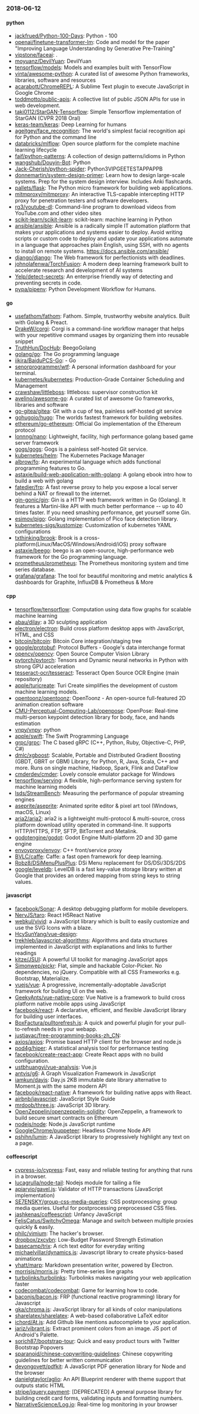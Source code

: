 ### 2018-06-12

#### python
* [jackfrued/Python-100-Days](https://github.com/jackfrued/Python-100-Days): Python - 100
* [openai/finetune-transformer-lm](https://github.com/openai/finetune-transformer-lm): Code and model for the paper "Improving Language Understanding by Generative Pre-Training"
* [vipstone/faceai](https://github.com/vipstone/faceai): .
* [moyuanz/DevilYuan](https://github.com/moyuanz/DevilYuan): DevilYuan
* [tensorflow/models](https://github.com/tensorflow/models): Models and examples built with TensorFlow
* [vinta/awesome-python](https://github.com/vinta/awesome-python): A curated list of awesome Python frameworks, libraries, software and resources
* [acarabott/ChromeREPL](https://github.com/acarabott/ChromeREPL): A Sublime Text plugin to execute JavaScript in Google Chrome
* [toddmotto/public-apis](https://github.com/toddmotto/public-apis): A collective list of public JSON APIs for use in web development.
* [taki0112/StarGAN-Tensorflow](https://github.com/taki0112/StarGAN-Tensorflow): Simple Tensorflow implementation of StarGAN (CVPR 2018 Oral)
* [keras-team/keras](https://github.com/keras-team/keras): Deep Learning for humans
* [ageitgey/face_recognition](https://github.com/ageitgey/face_recognition): The world's simplest facial recognition api for Python and the command line
* [databricks/mlflow](https://github.com/databricks/mlflow): Open source platform for the complete machine learning lifecycle
* [faif/python-patterns](https://github.com/faif/python-patterns): A collection of design patterns/idioms in Python
* [wangshub/Douyin-Bot](https://github.com/wangshub/Douyin-Bot): Python 
* [Jack-Cherish/python-spider](https://github.com/Jack-Cherish/python-spider): Python3VIPGEETESTAPPAPPB
* [donnemartin/system-design-primer](https://github.com/donnemartin/system-design-primer): Learn how to design large-scale systems. Prep for the system design interview. Includes Anki flashcards.
* [pallets/flask](https://github.com/pallets/flask): The Python micro framework for building web applications.
* [mitmproxy/mitmproxy](https://github.com/mitmproxy/mitmproxy): An interactive TLS-capable intercepting HTTP proxy for penetration testers and software developers.
* [rg3/youtube-dl](https://github.com/rg3/youtube-dl): Command-line program to download videos from YouTube.com and other video sites
* [scikit-learn/scikit-learn](https://github.com/scikit-learn/scikit-learn): scikit-learn: machine learning in Python
* [ansible/ansible](https://github.com/ansible/ansible): Ansible is a radically simple IT automation platform that makes your applications and systems easier to deploy. Avoid writing scripts or custom code to deploy and update your applications  automate in a language that approaches plain English, using SSH, with no agents to install on remote systems. https://docs.ansible.com/ansible/
* [django/django](https://github.com/django/django): The Web framework for perfectionists with deadlines.
* [johnolafenwa/TorchFusion](https://github.com/johnolafenwa/TorchFusion): A modern deep learning framework built to accelerate research and development of AI systems
* [Yelp/detect-secrets](https://github.com/Yelp/detect-secrets): An enterprise friendly way of detecting and preventing secrets in code.
* [pypa/pipenv](https://github.com/pypa/pipenv): Python Development Workflow for Humans.

#### go
* [usefathom/fathom](https://github.com/usefathom/fathom): Fathom. Simple, trustworthy website analytics. Built with Golang & Preact.
* [DrakeW/corgi](https://github.com/DrakeW/corgi): Corgi is a command-line workflow manager that helps with your repetitive command usages by organizing them into reusable snippet
* [TruthHun/DocHub](https://github.com/TruthHun/DocHub): BeegoGolang
* [golang/go](https://github.com/golang/go): The Go programming language
* [iikira/BaiduPCS-Go](https://github.com/iikira/BaiduPCS-Go):  - Go
* [senorprogrammer/wtf](https://github.com/senorprogrammer/wtf): A personal information dashboard for your terminal.
* [kubernetes/kubernetes](https://github.com/kubernetes/kubernetes): Production-Grade Container Scheduling and Management
* [crawshaw/littleboss](https://github.com/crawshaw/littleboss): littleboss: supervisor construction kit
* [avelino/awesome-go](https://github.com/avelino/awesome-go): A curated list of awesome Go frameworks, libraries and software
* [go-gitea/gitea](https://github.com/go-gitea/gitea): Git with a cup of tea, painless self-hosted git service
* [gohugoio/hugo](https://github.com/gohugoio/hugo): The worlds fastest framework for building websites.
* [ethereum/go-ethereum](https://github.com/ethereum/go-ethereum): Official Go implementation of the Ethereum protocol
* [lonnng/nano](https://github.com/lonnng/nano): Lightweight, facility, high performance golang based game server framework
* [gogs/gogs](https://github.com/gogs/gogs): Gogs is a painless self-hosted Git service.
* [kubernetes/helm](https://github.com/kubernetes/helm): The Kubernetes Package Manager
* [albrow/fo](https://github.com/albrow/fo): An experimental language which adds functional programming features to Go.
* [astaxie/build-web-application-with-golang](https://github.com/astaxie/build-web-application-with-golang): A golang ebook intro how to build a web with golang
* [fatedier/frp](https://github.com/fatedier/frp): A fast reverse proxy to help you expose a local server behind a NAT or firewall to the internet.
* [gin-gonic/gin](https://github.com/gin-gonic/gin): Gin is a HTTP web framework written in Go (Golang). It features a Martini-like API with much better performance -- up to 40 times faster. If you need smashing performance, get yourself some Gin.
* [esimov/pigo](https://github.com/esimov/pigo): Golang implementation of Pico face detection library.
* [kubernetes-sigs/kustomize](https://github.com/kubernetes-sigs/kustomize): Customization of kubernetes YAML configurations
* [txthinking/brook](https://github.com/txthinking/brook): Brook is a cross-platform(Linux/MacOS/Windows/Android/iOS) proxy software
* [astaxie/beego](https://github.com/astaxie/beego): beego is an open-source, high-performance web framework for the Go programming language.
* [prometheus/prometheus](https://github.com/prometheus/prometheus): The Prometheus monitoring system and time series database.
* [grafana/grafana](https://github.com/grafana/grafana): The tool for beautiful monitoring and metric analytics & dashboards for Graphite, InfluxDB & Prometheus & More

#### cpp
* [tensorflow/tensorflow](https://github.com/tensorflow/tensorflow): Computation using data flow graphs for scalable machine learning
* [abau/dilay](https://github.com/abau/dilay): a 3D sculpting application
* [electron/electron](https://github.com/electron/electron): Build cross platform desktop apps with JavaScript, HTML, and CSS
* [bitcoin/bitcoin](https://github.com/bitcoin/bitcoin): Bitcoin Core integration/staging tree
* [google/protobuf](https://github.com/google/protobuf): Protocol Buffers - Google's data interchange format
* [opencv/opencv](https://github.com/opencv/opencv): Open Source Computer Vision Library
* [pytorch/pytorch](https://github.com/pytorch/pytorch): Tensors and Dynamic neural networks in Python with strong GPU acceleration
* [tesseract-ocr/tesseract](https://github.com/tesseract-ocr/tesseract): Tesseract Open Source OCR Engine (main repository)
* [apple/turicreate](https://github.com/apple/turicreate): Turi Create simplifies the development of custom machine learning models.
* [opentoonz/opentoonz](https://github.com/opentoonz/opentoonz): OpenToonz - An open-source full-featured 2D animation creation software
* [CMU-Perceptual-Computing-Lab/openpose](https://github.com/CMU-Perceptual-Computing-Lab/openpose): OpenPose: Real-time multi-person keypoint detection library for body, face, and hands estimation
* [vnpy/vnpy](https://github.com/vnpy/vnpy): python
* [apple/swift](https://github.com/apple/swift): The Swift Programming Language
* [grpc/grpc](https://github.com/grpc/grpc): The C based gRPC (C++, Python, Ruby, Objective-C, PHP, C#)
* [dmlc/xgboost](https://github.com/dmlc/xgboost): Scalable, Portable and Distributed Gradient Boosting (GBDT, GBRT or GBM) Library, for Python, R, Java, Scala, C++ and more. Runs on single machine, Hadoop, Spark, Flink and DataFlow
* [cmderdev/cmder](https://github.com/cmderdev/cmder): Lovely console emulator package for Windows
* [tensorflow/serving](https://github.com/tensorflow/serving): A flexible, high-performance serving system for machine learning models
* [lsds/StreamBench](https://github.com/lsds/StreamBench): Measuring the performance of popular streaming engines
* [aseprite/aseprite](https://github.com/aseprite/aseprite): Animated sprite editor & pixel art tool (Windows, macOS, Linux)
* [aria2/aria2](https://github.com/aria2/aria2): aria2 is a lightweight multi-protocol & multi-source, cross platform download utility operated in command-line. It supports HTTP/HTTPS, FTP, SFTP, BitTorrent and Metalink.
* [godotengine/godot](https://github.com/godotengine/godot): Godot Engine  Multi-platform 2D and 3D game engine
* [envoyproxy/envoy](https://github.com/envoyproxy/envoy): C++ front/service proxy
* [BVLC/caffe](https://github.com/BVLC/caffe): Caffe: a fast open framework for deep learning.
* [Robz8/DSiMenuPlusPlus](https://github.com/Robz8/DSiMenuPlusPlus): DSi Menu replacement for DS/DSi/3DS/2DS
* [google/leveldb](https://github.com/google/leveldb): LevelDB is a fast key-value storage library written at Google that provides an ordered mapping from string keys to string values.

#### javascript
* [facebook/Sonar](https://github.com/facebook/Sonar): A desktop debugging platform for mobile developers.
* [NervJS/taro](https://github.com/NervJS/taro):  React H5React Native 
* [webkul/vivid](https://github.com/webkul/vivid): a JavaScript library which is built to easily customize and use the SVG Icons with a blaze.
* [HcySunYang/vue-design](https://github.com/HcySunYang/vue-design): 
* [trekhleb/javascript-algorithms](https://github.com/trekhleb/javascript-algorithms): Algorithms and data structures implemented in JavaScript with explanations and links to further readings
* [kitze/JSUI](https://github.com/kitze/JSUI): A powerful UI toolkit for managing JavaScript apps
* [Simonwep/pickr](https://github.com/Simonwep/pickr): Flat, simple and hackable Color-Picker. No dependencies, no jQuery. Compatible with all CSS Frameworks e.g. Bootstrap, Materialize.
* [vuejs/vue](https://github.com/vuejs/vue):  A progressive, incrementally-adoptable JavaScript framework for building UI on the web.
* [GeekyAnts/vue-native-core](https://github.com/GeekyAnts/vue-native-core): Vue Native is a framework to build cross platform native mobile apps using JavaScript
* [facebook/react](https://github.com/facebook/react): A declarative, efficient, and flexible JavaScript library for building user interfaces.
* [BoxFactura/pulltorefresh.js](https://github.com/BoxFactura/pulltorefresh.js): A quick and powerful plugin for your pull-to-refresh needs in your webapp.
* [justjavac/free-programming-books-zh_CN](https://github.com/justjavac/free-programming-books-zh_CN):  
* [axios/axios](https://github.com/axios/axios): Promise based HTTP client for the browser and node.js
* [pod4g/hiper](https://github.com/pod4g/hiper):  A statistical analysis tool for performance testing
* [facebook/create-react-app](https://github.com/facebook/create-react-app): Create React apps with no build configuration.
* [ustbhuangyi/vue-analysis](https://github.com/ustbhuangyi/vue-analysis):  Vue.js 
* [antvis/g6](https://github.com/antvis/g6): A Graph Visualization Framework in JavaScript
* [iamkun/dayjs](https://github.com/iamkun/dayjs):  Day.js 2KB immutable date library alternative to Moment.js with the same modern API
* [facebook/react-native](https://github.com/facebook/react-native): A framework for building native apps with React.
* [airbnb/javascript](https://github.com/airbnb/javascript): JavaScript Style Guide
* [mrdoob/three.js](https://github.com/mrdoob/three.js): JavaScript 3D library.
* [OpenZeppelin/openzeppelin-solidity](https://github.com/OpenZeppelin/openzeppelin-solidity): OpenZeppelin, a framework to build secure smart contracts on Ethereum
* [nodejs/node](https://github.com/nodejs/node): Node.js JavaScript runtime 
* [GoogleChrome/puppeteer](https://github.com/GoogleChrome/puppeteer): Headless Chrome Node API
* [pshihn/lumin](https://github.com/pshihn/lumin): A JavaScript library to progressively highlight any text on a page.

#### coffeescript
* [cypress-io/cypress](https://github.com/cypress-io/cypress): Fast, easy and reliable testing for anything that runs in a browser.
* [lucagrulla/node-tail](https://github.com/lucagrulla/node-tail): Nodejs module for tailing a file
* [apiaryio/gavel.js](https://github.com/apiaryio/gavel.js): Validator of HTTP transactions (JavaScript implementation)
* [SE7ENSKY/group-css-media-queries](https://github.com/SE7ENSKY/group-css-media-queries): CSS postprocessing: group media queries. Useful for postprocessing preprocessed CSS files.
* [jashkenas/coffeescript](https://github.com/jashkenas/coffeescript): Unfancy JavaScript
* [FelisCatus/SwitchyOmega](https://github.com/FelisCatus/SwitchyOmega): Manage and switch between multiple proxies quickly & easily.
* [philc/vimium](https://github.com/philc/vimium): The hacker's browser.
* [dropbox/zxcvbn](https://github.com/dropbox/zxcvbn): Low-Budget Password Strength Estimation
* [basecamp/trix](https://github.com/basecamp/trix): A rich text editor for everyday writing
* [michaelvillar/dynamics.js](https://github.com/michaelvillar/dynamics.js): Javascript library to create physics-based animations
* [yhatt/marp](https://github.com/yhatt/marp): Markdown presentation writer, powered by Electron.
* [morrisjs/morris.js](https://github.com/morrisjs/morris.js): Pretty time-series line graphs
* [turbolinks/turbolinks](https://github.com/turbolinks/turbolinks): Turbolinks makes navigating your web application faster
* [codecombat/codecombat](https://github.com/codecombat/codecombat): Game for learning how to code.
* [baconjs/bacon.js](https://github.com/baconjs/bacon.js): FRP (functional reactive programming) library for Javascript
* [gka/chroma.js](https://github.com/gka/chroma.js): JavaScript library for all kinds of color manipulations
* [sharelatex/sharelatex](https://github.com/sharelatex/sharelatex): A web-based collaborative LaTeX editor
* [ichord/At.js](https://github.com/ichord/At.js): Add Github like mentions autocomplete to your application.
* [jariz/vibrant.js](https://github.com/jariz/vibrant.js): Extract prominent colors from an image. JS port of Android's Palette.
* [sorich87/bootstrap-tour](https://github.com/sorich87/bootstrap-tour): Quick and easy product tours with Twitter Bootstrap Popovers
* [sparanoid/chinese-copywriting-guidelines](https://github.com/sparanoid/chinese-copywriting-guidelines): Chinese copywriting guidelines for better written communication
* [devongovett/pdfkit](https://github.com/devongovett/pdfkit): A JavaScript PDF generation library for Node and the browser
* [danielgtaylor/aglio](https://github.com/danielgtaylor/aglio): An API Blueprint renderer with theme support that outputs static HTML
* [stripe/jquery.payment](https://github.com/stripe/jquery.payment): [DEPRECATED] A general purpose library for building credit card forms, validating inputs and formatting numbers.
* [NarrativeScience/Log.io](https://github.com/NarrativeScience/Log.io): Real-time log monitoring in your browser
